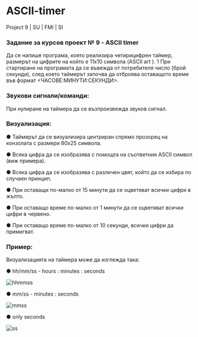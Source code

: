 # ASCII-timer
Project 9 | SU | FMI | SI

### **Задание за курсов проект № 9 - ASCII timer**
Да се напише програма, която реализира четирицифрен таймер, размерът на цифрите на
който е 11х10 символа (ASCII art ). 1
При стартиране на програмата да се въвежда от потребителя число (брой секунди), след
което таймерът започва да отброява оставащото време във формат
<ЧАСОВЕ:МИНУТИ:СЕКУНДИ>.
### **Звукови сигнали/команди:**
При нулиране на таймера да се възпроизвежда звуков сигнал.
### **Визуализация:**
● Таймерът да се визуализира центриран спрямо прозорец на конзолата с размери
80х25 символа.

● Всяка цифра да се изобразява с помощта на съответния ASCII символ (виж
примера).

● Всяка цифра да се изобразява с различен цвят, който да се избира по случаен
принцип.

● При оставащи по-малко от 15 минути да се оцветяват всички цифри в жълто.

● При оставащо време по-малко от 1 минути да се оцветяват всички цифри в червено.

● При оставащо време по-малко от 10 секунди, всички цифри да примигват.

### **Пример:**
Визуализацията на таймера може да изглежда така:

● hh/mm/ss - hours : minutes : seconds

![hhmmss](https://user-images.githubusercontent.com/94644838/150683055-4da14107-3864-4c1f-b99a-9d55d22195d0.jpg)

● mm/ss - minutes : seconds

![mmss](https://user-images.githubusercontent.com/94644838/150683057-24ab4f90-8329-4e1b-9dfe-aeb15f701629.jpg)

● only seconds

![ss](https://user-images.githubusercontent.com/94644838/150683059-17797ab6-20a0-4f68-b37b-5b1e28899278.jpg)
